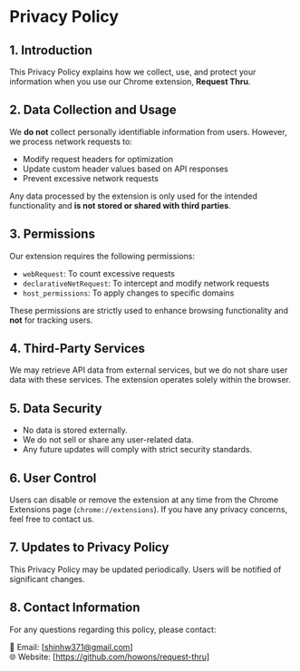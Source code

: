 # Privacy Policy

## 1. Introduction

This Privacy Policy explains how we collect, use, and protect your information when you use our Chrome extension, **Request Thru**.

## 2. Data Collection and Usage

We **do not** collect personally identifiable information from users. However, we process network requests to:

- Modify request headers for optimization
- Update custom header values based on API responses
- Prevent excessive network requests

Any data processed by the extension is only used for the intended functionality and **is not stored or shared with third parties**.

## 3. Permissions

Our extension requires the following permissions:

- `webRequest`: To count excessive requests
- `declarativeNetRequest`: To intercept and modify network requests
- `host_permissions`: To apply changes to specific domains

These permissions are strictly used to enhance browsing functionality and **not** for tracking users.

## 4. Third-Party Services

We may retrieve API data from external services, but we do not share user data with these services. The extension operates solely within the browser.

## 5. Data Security

- No data is stored externally.
- We do not sell or share any user-related data.
- Any future updates will comply with strict security standards.

## 6. User Control

Users can disable or remove the extension at any time from the Chrome Extensions page (`chrome://extensions`). If you have any privacy concerns, feel free to contact us.

## 7. Updates to Privacy Policy

This Privacy Policy may be updated periodically. Users will be notified of significant changes.

## 8. Contact Information

For any questions regarding this policy, please contact:

📧 Email: [shinhw371@gmail.com]  
🌐 Website: [https://github.com/howons/request-thru]
